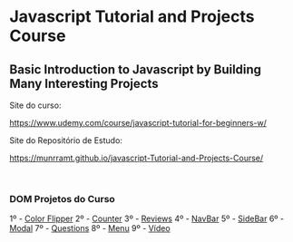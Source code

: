 # Javascript Tutorial and Projects Course
##  Basic Introduction to Javascript by Building Many Interesting Projects 

Site do curso:

https://www.udemy.com/course/javascript-tutorial-for-beginners-w/

Site do Repositório de Estudo:

https://munrramt.github.io/javascript-Tutorial-and-Projects-Course/

<br>

### DOM Projetos do Curso

1º - [Color Flipper](https://munrramt.github.io/javascript-Tutorial-and-Projects-Course/tree/master/secao-06/1-color-flipper/minhaSolucao/index.html)
2º - [Counter](https://munrramt.github.io/javascript-Tutorial-and-Projects-Course/tree/master/secao-06/2-counter/minhaSolucao/index.html)
3º - [Reviews](https://munrramt.github.io/javascript-Tutorial-and-Projects-Course/tree/master/secao-06/3-reviews/minhaSolucao/index.html)
4º - [NavBar](https://munrramt.github.io/javascript-Tutorial-and-Projects-Course/tree/master/secao-06/4-navbar/minhaSolucaoindex.html)
5º - [SideBar](https://munrramt.github.io/javascript-Tutorial-and-Projects-Course/tree/master/secao-06/5-sidebar/minhaSolucao/index.html)
6º - [Modal](https://munrramt.github.io/javascript-Tutorial-and-Projects-Course/tree/master/secao-06/6-modal/minhaSolucao/index.html)
7º - [Questions](https://munrramt.github.io/javascript-Tutorial-and-Projects-Course/tree/master/secao-06/7-questions/minhaSolucao/index.html)
8º - [Menu](https://munrramt.github.io/javascript-Tutorial-and-Projects-Course/tree/master/secao-06/8-menu/minhaSolucao/index.html)
9º - [Vídeo](https://munrramt.github.io/javascript-Tutorial-and-Projects-Course/tree/master/secao-06/9-video/minhaSolucao/index.html)

